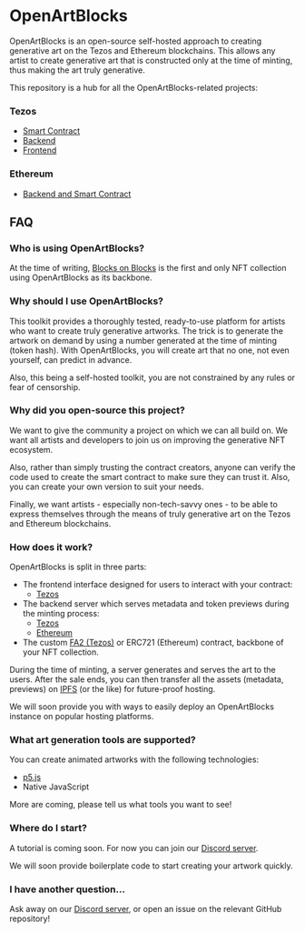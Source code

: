 # OpenArtBlocks

OpenArtBlocks is an open-source self-hosted approach to creating generative art on the Tezos and Ethereum blockchains.
This allows any artist to create generative art that is constructed only at the time of minting, thus making the art truly generative.

This repository is a hub for all the OpenArtBlocks-related projects:

### Tezos
* [Smart Contract](https://github.com/GenArtLabs/OpenArtBlocks-Smart-Contract-Tezos)
* [Backend](https://github.com/GenArtLabs/OpenArtBlocks-Backend-Tezos)
* [Frontend](https://github.com/GenArtLabs/OpenArtBlocks-Frontend-Tezos)

### Ethereum
* [Backend and Smart Contract](https://github.com/GenArtLabs/OpenArtBlocks-ethereum)

## FAQ

### Who is using OpenArtBlocks?
At the time of writing, [Blocks on Blocks](https://blocks-on-blocks.art) is the first and only NFT collection using OpenArtBlocks as its backbone.

### Why should I use OpenArtBlocks?
This toolkit provides a thoroughly tested, ready-to-use platform for artists who want to create truly generative artworks. The trick is to generate the artwork on demand by using a number generated at the time of minting (token hash). With OpenArtBlocks, you will create art that no one, not even yourself, can predict in advance.

Also, this being a self-hosted toolkit, you are not constrained by any rules or fear of censorship.

### Why did you open-source this project?
We want to give the community a project on which we can all build on. We want all artists and developers to join us on improving the generative NFT ecosystem.

Also, rather than simply trusting the contract creators, anyone can verify the code used to create the smart contract to make sure they can trust it. Also, you can create your own version to suit your needs.

Finally, we want artists - especially non-tech-savvy ones - to be able to express themselves through the means of truly generative art on the Tezos and Ethereum blockchains.

### How does it work?
OpenArtBlocks is split in three parts:
* The frontend interface designed for users to interact with your contract:
  * [Tezos](https://github.com/GenArtLabs/OpenArtBlocks-Frontend-Tezos)
* The backend server which serves metadata and token previews during the minting process:
  * [Tezos](https://github.com/GenArtLabs/OpenArtBlocks-Backend-Tezos)
  * [Ethereum](https://github.com/GenArtLabs/OpenArtBlocks-ethereum)
* The custom [FA2 (Tezos)](https://github.com/GenArtLabs/OpenArtBlocks-Smart-Contract-Tezos) or ERC721 (Ethereum) contract, backbone of your NFT collection.

During the time of minting, a server generates and serves the art to the users.
After the sale ends, you can then transfer all the assets (metadata, previews) on [IPFS](https://ipfs.io/) (or the like) for future-proof hosting.

We will soon provide you with ways to easily deploy an OpenArtBlocks instance on popular hosting platforms.

### What art generation tools are supported?
You can create animated artworks with the following technologies:
* [p5.js](https://p5js.org/)
* Native JavaScript

More are coming, please tell us what tools you want to see!

### Where do I start?
A tutorial is coming soon. For now you can join our [Discord server](https://discord.gg/xsun2M33Jt).

We will soon provide boilerplate code to start creating your artwork quickly.

### I have another question...
Ask away on our [Discord server](https://discord.gg/xsun2M33Jt), or open an issue on the relevant GitHub repository!
